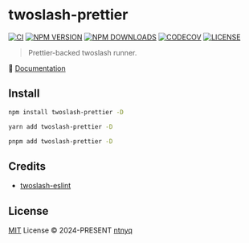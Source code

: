 # twoslash-prettier

[![CI](https://github.com/ntnyq/twoslash-prettier/workflows/CI/badge.svg)](https://github.com/ntnyq/twoslash-prettier/actions)
[![NPM VERSION](https://img.shields.io/npm/v/twoslash-prettier.svg)](https://www.npmjs.com/package/twoslash-prettier)
[![NPM DOWNLOADS](https://img.shields.io/npm/dy/twoslash-prettier.svg)](https://www.npmjs.com/package/twoslash-prettier)
[![CODECOV](https://codecov.io/github/ntnyq/twoslash-prettier/branch/main/graph/badge.svg)](https://codecov.io/github/ntnyq/twoslash-prettier)
[![LICENSE](https://img.shields.io/github/license/ntnyq/twoslash-prettier.svg)](https://github.com/ntnyq/twoslash-prettier/blob/main/LICENSE)

> Prettier-backed twoslash runner.

:book: [Documentation](https://twoslash-prettier.ntnyq.com)

## Install

```bash
npm install twoslash-prettier -D
```

```bash
yarn add twoslash-prettier -D
```

```bash
pnpm add twoslash-prettier -D
```

## Credits

- [twoslash-eslint](https://github.com/twoslashes/twoslash/tree/main/packages/twoslash-eslint)

## License

[MIT](./LICENSE) License © 2024-PRESENT [ntnyq](https://github.com/ntnyq)
